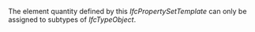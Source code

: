The element quantity defined by this _IfcPropertySetTemplate_ can only be assigned to subtypes of _IfcTypeObject_.